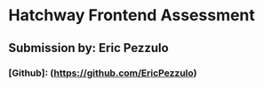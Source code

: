 # Hatchway Frontend Assessment

## Submission by: Eric Pezzulo

### [Github]: (https://github.com/EricPezzulo)
